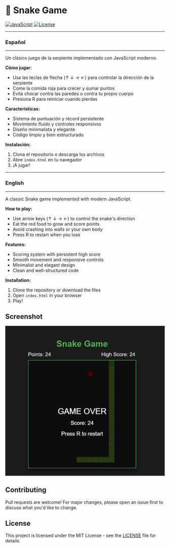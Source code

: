 # 🐍 Snake Game
[![JavaScript](https://img.shields.io/badge/JavaScript-ES6+-yellow.svg)](https://developer.mozilla.org/en-US/docs/Web/JavaScript)
[![License](https://img.shields.io/badge/License-MIT-blue.svg)](https://opensource.org/licenses/MIT)

-------------
### Español
-------------

Un clásico juego de la serpiente implementado con JavaScript moderno. 

**Cómo jugar:**
- Usa las teclas de flecha (↑ ↓ → ←) para controlar la dirección de la serpiente
- Come la comida roja para crecer y sumar puntos
- Evita chocar contra las paredes o contra tu propio cuerpo
- Presiona R para reiniciar cuando pierdas

**Características:**
- Sistema de puntuación y récord persistente
- Movimiento fluido y controles responsivos
- Diseño minimalista y elegante
- Código limpio y bien estructurado

**Instalación:**
1. Clona el repositorio o descarga los archivos
2. Abre `index.html` en tu navegador
3. ¡A jugar!

-------------
### English
-------------

A classic Snake game implemented with modern JavaScript.

**How to play:**
- Use arrow keys (↑ ↓ → ←) to control the snake's direction
- Eat the red food to grow and score points
- Avoid crashing into walls or your own body
- Press R to restart when you lose

**Features:**
- Scoring system with persistent high score
- Smooth movement and responsive controls
- Minimalist and elegant design
- Clean and well-structured code

**Installation:**
1. Clone the repository or download the files
2. Open `index.html` in your browser
3. Play!

## Screenshot

![Game Screenshot](/static/Images/snake-screenshot.webp)


## Contributing

Pull requests are welcome! For major changes, please open an issue first to discuss what you'd like to change.

## License

This project is licensed under the MIT License - see the [LICENSE](LICENSE) file for details.
